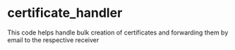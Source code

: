# certificate_handler
This code helps handle bulk creation of certificates and forwarding them by email to the respective receiver 
